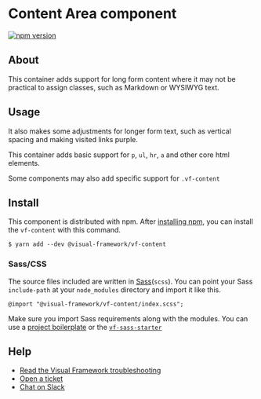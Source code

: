 # Content Area  component

[![npm version](https://badge.fury.io/js/%40visual-framework%2Fvf-content.svg)](https://badge.fury.io/js/%40visual-framework%2Fvf-content)

## About

This container adds support for long form content where it may not be practical to assign classes, such as Markdown or WYSIWYG text.

## Usage

It also makes some adjustments for longer form text, such as vertical spacing and making visited links purple.

This container adds basic support for `p`, `ul`, `hr`, `a` and other core
html elements.

Some components may also add specific support for `.vf-content`

## Install

This component is distributed with npm. After [installing npm](https://www.npmjs.com/get-npm), you can install the `vf-content` with this command.

```
$ yarn add --dev @visual-framework/vf-content
```

### Sass/CSS

The source files included are written in [Sass](http://sass-lang.com)(`scss`). You can point your Sass `include-path` at your `node_modules` directory and import it like this.

```
@import "@visual-framework/vf-content/index.scss";
```

Make sure you import Sass requirements along with the modules. You can use a [project boilerplate](https://visual-framework.github.io/vf-core/building/) or the [`vf-sass-starter`](https://visual-framework.github.io/vf-core/components/vf-sass-starter/)

## Help

- [Read the Visual Framework troubleshooting](https://visual-framework.github.io/vf-welcome/troubleshooting/)
- [Open a ticket](https://github.com/visual-framework/vf-core/issues)
- [Chat on Slack](https://join.slack.com/t/visual-framework/shared_invite/enQtNDAxNzY0NDg4NTY0LWFhMjEwNGY3ZTk3NWYxNWVjOWQ1ZWE4YjViZmY1YjBkMDQxMTNlNjQ0N2ZiMTQ1ZTZiMGM4NjU5Y2E0MjM3ZGQ)
